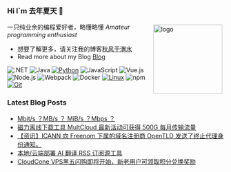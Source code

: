 ### Hi I`m 去年夏天 👋

<img src="https://github-readme-stats.vercel.app/api?username=tjsky&show_icons=true" alt="logo" height="160" align="right" style="margin: 5px; margin-bottom: 20px;" />

一只纯业余的编程爱好者，略懂略懂 *Amateur programming enthusiast*

- 想要了解更多，请关注我的博客[秋风于渭水](https://www.tjsky.net)
- Read more about my Blog [Blog](https://www.tjsky.net)

![.NET](https://img.shields.io/badge/.NET-512BD4?style=flat-square&logo=C-Sharp&logoColor=ffffff)
![Java](https://img.shields.io/badge/-Java-007396?style=flat-square&logo=java&logoColor=ffffff)
[![Python](https://img.shields.io/badge/-Python-3776AB?style=flat-square&logo=python&logoColor=ffffff)](https://www.python.org/)
![JavaScript](https://img.shields.io/badge/JavaScript-F7DF1E?style=flat-square&logo=JavaScript&logoColor=ffffff)
![Vue.js](https://img.shields.io/badge/-Vue.js-4FC08D?style=flat-square&logo=Vue.js&logoColor=ffffff)
![Node.js](https://img.shields.io/badge/-Node.js-68A063?style=flat-square&logo=Node.js&logoColor=ffffff)
![Webpack](https://img.shields.io/badge/-Webpack-8DD6F9?style=flat-square&logo=webpack&logoColor=ffffff)
![Docker](https://img.shields.io/badge/Docker-2496ED?style=flat-square&logo=docker&logoColor=ffffff)
[![Linux](https://img.shields.io/badge/-Linux-333333?style=flat-square&logo=linux&logoColor=white)](https://www.linuxfoundation.org/)
![npm](https://img.shields.io/badge/-NPM-CB3837?style=flat-square&logo=npm&logoColor=white)
[![Git](https://img.shields.io/badge/-Git-f05032?style=flat-square&logo=git&logoColor=white)](https://git-scm.com/)


### Latest Blog Posts
 
<!-- BLOG-POST-LIST:START -->
- [Mbit/s ？MB/s ？ MiB/s ？Mbps ？](https://www.tjsky.net/tutorial/820?pk_campaign=feed&pk_kwd=mbit-s-%25ef%25bc%259fmb-s-%25ef%25bc%259f-mib-s-%25ef%25bc%259f)
- [磁力离线下载工具 MultCloud 最新活动可获得 500G 每月传输流量](https://www.tjsky.net/tutorial/814?pk_campaign=feed&pk_kwd=%25e8%25b7%25a8%25e7%25bd%2591%25e7%259b%2598%25e7%259a%2584%25e6%2596%2587%25e4%25bb%25b6%25e4%25bc%25a0%25e8%25be%2593%25e5%25b7%25a5%25e5%2585%25b7-multcloud-%25e6%259c%2580%25e6%2596%25b0%25e6%25b4%25bb%25e5%258a%25a8%25e5%258f%25af%25e8%258e%25b7%25e5%25be%2597-500g-%25e6%25af%258f%25e6%259c%2588%25e4%25bc%25a0)
- [【资讯】ICANN 向 Freenom 下属的域名注册商 OpenTLD 发送了终止代理身份通知。](https://www.tjsky.net/news/805?pk_campaign=feed&pk_kwd=%25e3%2580%2590%25e8%25b5%2584%25e8%25ae%25af%25e3%2580%2591icann-%25e5%2590%2591-freenom-%25e4%25b8%258b%25e5%25b1%259e%25e7%259a%2584%25e5%259f%259f%25e5%2590%258d%25e6%25b3%25a8%25e5%2586%258c%25e5%2595%2586-opentld-%25e5%258f%2591%25e9%2580%2581%25e4%25ba%2586%25e7%25bb%2588%25e6%25ad%25a2%25e4%25bb%25a3)
- [本地/云端部署 AI 翻译 RSS 订阅源工具](https://www.tjsky.net/tutorial/801?pk_campaign=feed&pk_kwd=%25e6%259c%25ac%25e5%259c%25b0-%25e4%25ba%2591%25e7%25ab%25af%25e9%2583%25a8%25e7%25bd%25b2-ai-%25e7%25bf%25bb%25e8%25af%2591-rss-%25e8%25ae%25a2%25e9%2598%2585%25e6%25ba%2590%25e5%25b7%25a5%25e5%2585%25b7)
- [CloudCone VPS黑五闪购即将开始，新老用户可领取积分兑换奖励](https://www.tjsky.net/news/799?pk_campaign=feed&pk_kwd=cloudcone-vps%25e9%25bb%2591%25e4%25ba%2594%25e9%2597%25aa%25e8%25b4%25ad%25e5%258d%25b3%25e5%25b0%2586%25e5%25bc%2580%25e5%25a7%258b%25ef%25bc%258c%25e6%2596%25b0%25e8%2580%2581%25e7%2594%25a8%25e6%2588%25b7%25e5%258f%25af%25e9%25a2%2586%25e5%258f%2596%25e7%25a7%25af%25e5%2588%2586%25e5%2585%2591%25e6%258d%25a2)
<!-- BLOG-POST-LIST:END -->
